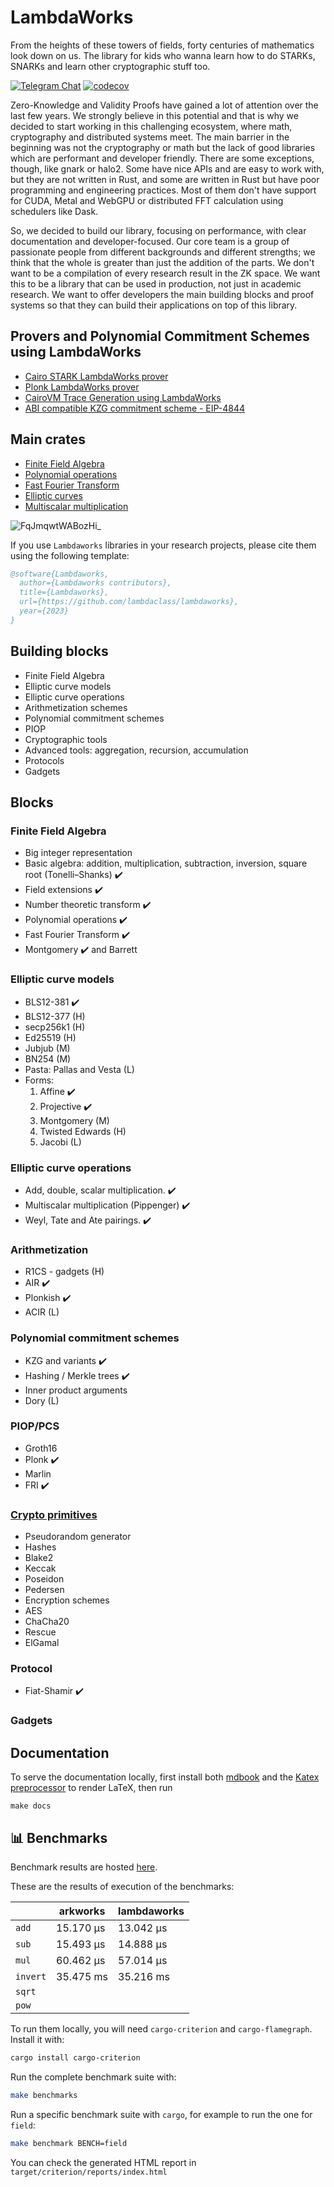 # LambdaWorks
From the heights of these towers of fields, forty centuries of mathematics look down on us. The library for kids who wanna learn how to do STARKs, SNARKs and learn other cryptographic stuff too.

<div>

[![Telegram Chat][tg-badge]][tg-url]
[![codecov](https://img.shields.io/codecov/c/github/lambdaclass/lambdaworks)](https://codecov.io/gh/lambdaclass/lambdaworks)

[tg-badge]: https://img.shields.io/static/v1?color=green&logo=telegram&label=chat&style=flat&message=join
[tg-url]: https://t.me/+98Whlzql7Hs0MDZh

</div>

Zero-Knowledge and Validity Proofs have gained a lot of attention over the last few years. We strongly believe in this potential and that is why we decided to start working in this challenging ecosystem, where math, cryptography and distributed systems meet. The main barrier in the beginning was not the cryptography or math but the lack of good libraries which are performant and developer friendly. There are some exceptions, though, like gnark or halo2. Some have nice APIs and are easy to work with, but they are not written in Rust, and some are written in Rust but have poor programming and engineering practices. Most of them don't have support for CUDA, Metal and WebGPU or distributed FFT calculation using schedulers like Dask.

So, we decided to build our library, focusing on performance, with clear documentation and developer-focused. Our core team is a group of passionate people from different backgrounds and different strengths; we think that the whole is greater than just the addition of the parts. We don't want to be a compilation of every research result in the ZK space. We want this to be a library that can be used in production, not just in academic research. We want to offer developers the main building blocks and proof systems so that they can build their applications on top of this library.


## Provers and Polynomial Commitment Schemes using LambdaWorks
- [Cairo STARK LambdaWorks prover](https://github.com/lambdaclass/lambdaworks_cairo_prover/tree/main)
- [Plonk LambdaWorks prover](https://github.com/lambdaclass/lambdaworks_plonk_prover)
- [CairoVM Trace Generation using LambdaWorks](https://github.com/lambdaclass/cairo-rs/pull/1184)
- [ABI compatible KZG commitment scheme - EIP-4844](https://github.com/lambdaclass/lambdaworks_kzg)

## Main crates
- [Finite Field Algebra](https://github.com/lambdaclass/lambdaworks/tree/main/math/src/field)
- [Polynomial operations](https://github.com/lambdaclass/lambdaworks/blob/main/math/src/polynomial.rs)
- [Fast Fourier Transform](https://github.com/lambdaclass/lambdaworks/tree/main/fft)
- [Elliptic curves](https://github.com/lambdaclass/lambdaworks/tree/main/math/src/elliptic_curve)
- [Multiscalar multiplication](https://github.com/lambdaclass/lambdaworks/tree/main/math/src/msm)

![FqJmqwtWABozHi_](https://user-images.githubusercontent.com/569014/222294400-4a9e2a46-2823-4a98-b0f4-2293d372cccb.jpeg)

If you use ```Lambdaworks``` libraries in your research projects, please cite them using the following template:

``` bibtex
@software{Lambdaworks,
  author={Lambdaworks contributors},
  title={Lambdaworks},
  url={https://github.com/lambdaclass/lambdaworks},
  year={2023}
}
```

## Building blocks

- Finite Field Algebra
- Elliptic curve models
- Elliptic curve operations
- Arithmetization schemes
- Polynomial commitment schemes
- PIOP
- Cryptographic tools
- Advanced tools: aggregation, recursion, accumulation
- Protocols
- Gadgets

## Blocks

### Finite Field Algebra

- Big integer representation
- Basic algebra: addition, multiplication, subtraction, inversion, square root (Tonelli–Shanks) ✔️
- Field extensions ✔️
- Number theoretic transform ✔️
- Polynomial operations ✔️
- Fast Fourier Transform ✔️
- Montgomery ✔️ and Barrett

### Elliptic curve models

- BLS12-381 ✔️
- BLS12-377 (H)
- secp256k1 (H)
- Ed25519 (H)
- Jubjub (M)
- BN254 (M)
- Pasta: Pallas and Vesta (L)
- Forms:
  1. Affine ✔️
  2. Projective ✔️
  3. Montgomery (M)
  4. Twisted Edwards (H)
  5. Jacobi (L)

### Elliptic curve operations

- Add, double, scalar multiplication. ✔️
- Multiscalar multiplication (Pippenger) ✔️
- Weyl, Tate and Ate pairings. ✔️

### Arithmetization

- R1CS - gadgets (H)
- AIR ✔️
- Plonkish ✔️
- ACIR (L)

### Polynomial commitment schemes

- KZG and variants ✔️
- Hashing / Merkle trees ✔️
- Inner product arguments
- Dory (L)

### PIOP/PCS

- Groth16
- Plonk ✔️
- Marlin
- FRI ✔️

### [Crypto primitives](https://github.com/RustCrypto)

- Pseudorandom generator
- Hashes
- Blake2
- Keccak
- Poseidon
- Pedersen
- Encryption schemes
- AES
- ChaCha20
- Rescue
- ElGamal

### Protocol

- Fiat-Shamir ✔️

### Gadgets

## Documentation

To serve the documentation locally, first install both [mdbook](https://rust-lang.github.io/mdBook/guide/installation.html) and the [Katex preprocessor](https://github.com/lzanini/mdbook-katex#getting-started) to render LaTeX, then run

``` shell
make docs
```

## 📊 Benchmarks

Benchmark results are hosted [here](https://lambdaclass.github.io/lambdaworks/bench).

These are the results of execution of the benchmarks:

|          | arkworks  | lambdaworks |
| -------- | --------- | ----------- |
| `add`    | 15.170 μs | 13.042 μs   |
| `sub`    | 15.493 μs | 14.888 μs   |
| `mul`    | 60.462 μs | 57.014 μs   |
| `invert` | 35.475 ms | 35.216 ms   |
| `sqrt`   |           |             |
| `pow`    |           |             |

To run them locally, you will need `cargo-criterion` and `cargo-flamegraph`. Install it with:

```bash
cargo install cargo-criterion
```

Run the complete benchmark suite with:

```bash
make benchmarks
```

Run a specific benchmark suite with `cargo`, for example to run the one for `field`:

```bash
make benchmark BENCH=field
```

You can check the generated HTML report in `target/criterion/reports/index.html`
